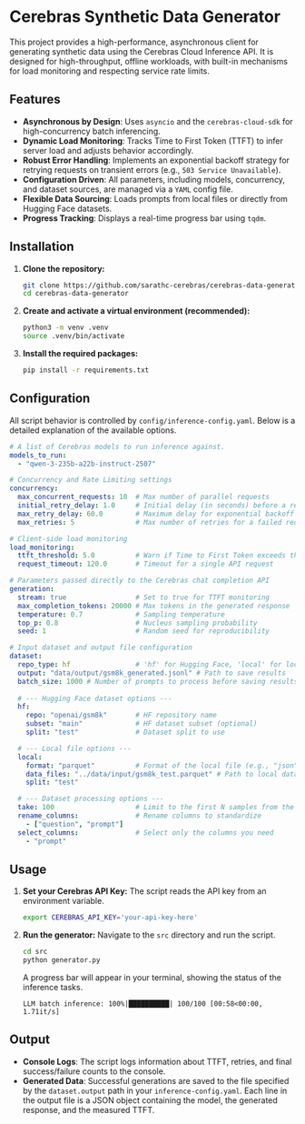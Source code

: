 # Cerebras Synthetic Data Generator

This project provides a high-performance, asynchronous client for generating synthetic data using the Cerebras Cloud Inference API. It is designed for high-throughput, offline workloads, with built-in mechanisms for load monitoring and respecting service rate limits.

## Features

-   **Asynchronous by Design**: Uses `asyncio` and the `cerebras-cloud-sdk` for high-concurrency batch inferencing.
-   **Dynamic Load Monitoring**: Tracks Time to First Token (TTFT) to infer server load and adjusts behavior accordingly.
-   **Robust Error Handling**: Implements an exponential backoff strategy for retrying requests on transient errors (e.g., `503 Service Unavailable`).
-   **Configuration Driven**: All parameters, including models, concurrency, and dataset sources, are managed via a `YAML` config file.
-   **Flexible Data Sourcing**: Loads prompts from local files or directly from Hugging Face datasets.
-   **Progress Tracking**: Displays a real-time progress bar using `tqdm`.

## Installation

1.  **Clone the repository:**
    ```sh
    git clone https://github.com/sarathc-cerebras/cerebras-data-generator.git
    cd cerebras-data-generator
    ```

2.  **Create and activate a virtual environment (recommended):**
    ```sh
    python3 -m venv .venv
    source .venv/bin/activate
    ```

3.  **Install the required packages:**
    ```sh
    pip install -r requirements.txt
    ```

## Configuration

All script behavior is controlled by `config/inference-config.yaml`. Below is a detailed explanation of the available options.

```yaml
# A list of Cerebras models to run inference against.
models_to_run:
  - "qwen-3-235b-a22b-instruct-2507"

# Concurrency and Rate Limiting settings
concurrency:
  max_concurrent_requests: 10  # Max number of parallel requests
  initial_retry_delay: 1.0     # Initial delay (in seconds) before a retry
  max_retry_delay: 60.0        # Maximum delay for exponential backoff
  max_retries: 5               # Max number of retries for a failed request

# Client-side load monitoring
load_monitoring:
  ttft_threshold: 5.0          # Warn if Time to First Token exceeds this (seconds)
  request_timeout: 120.0       # Timeout for a single API request

# Parameters passed directly to the Cerebras chat completion API
generation:
  stream: true                 # Set to true for TTFT monitoring
  max_completion_tokens: 20000 # Max tokens in the generated response
  temperature: 0.7             # Sampling temperature
  top_p: 0.8                   # Nucleus sampling probability
  seed: 1                      # Random seed for reproducibility

# Input dataset and output file configuration
dataset:
  repo_type: hf                # 'hf' for Hugging Face, 'local' for local files
  output: "data/output/gsm8k_generated.jsonl" # Path to save results
  batch_size: 1000 # Number of prompts to process before saving results
  
  # --- Hugging Face dataset options ---
  hf:
    repo: "openai/gsm8k"       # HF repository name
    subset: "main"             # HF dataset subset (optional)
    split: "test"              # Dataset split to use

  # --- Local file options ---
  local:
    format: "parquet"          # Format of the local file (e.g., "json", "parquet")
    data_files: "../data/input/gsm8k_test.parquet" # Path to local data file
    split: "test"

  # --- Dataset processing options ---
  take: 100                    # Limit to the first N samples from the dataset
  rename_columns:              # Rename columns to standardize
    - ["question", "prompt"]
  select_columns:              # Select only the columns you need
    - "prompt"
```

## Usage

1.  **Set your Cerebras API Key:**
    The script reads the API key from an environment variable.

    ```sh
    export CEREBRAS_API_KEY='your-api-key-here'
    ```

2.  **Run the generator:**
    Navigate to the `src` directory and run the script.

    ```sh
    cd src
    python generator.py
    ```

    A progress bar will appear in your terminal, showing the status of the inference tasks.

    ```
    LLM batch inference: 100%|██████████| 100/100 [00:58<00:00,  1.71it/s]
    ```

## Output

-   **Console Logs**: The script logs information about TTFT, retries, and final success/failure counts to the console.
-   **Generated Data**: Successful generations are saved to the file specified by the `dataset.output` path in your `inference-config.yaml`. Each line in the output file is a JSON object containing the model, the generated response, and the measured TTFT.
